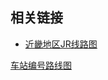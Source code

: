 ## 相关链接
* [近畿地区JR线路图](http://www.westjr.co.jp/global/sc/timetable/pdf/ubn_sc.pdf)

<a href='http://www.westjr.co.jp/global/sc/howto/howtosign/ubn.pdf'>车站编号路线图</a>

<script type="text/javascript">
window.onload = function () {
var eles = document.getElementsByTagName('a');
for (var i = 0; i < eles.length; i++) {
eles[i].setAttribute('target', '_blank');
}
}
</script>